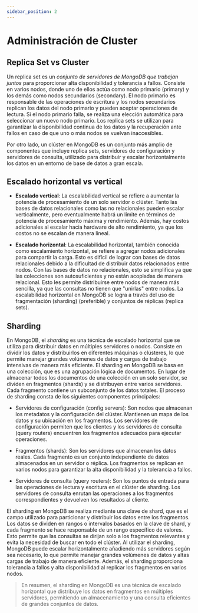 ```yaml
---
sidebar_position: 2
---
```


# Administración de Cluster

## Replica Set vs Cluster

Un replica set es un _conjunto de servidores de MongoDB que trabajan juntos_ para proporcionar alta disponibilidad y tolerancia a fallos. Consiste en varios nodos, donde uno de ellos actúa como nodo primario (primary) y los demás como nodos secundarios (secondary). El nodo primario es responsable de las operaciones de escritura y los nodos secundarios replican los datos del nodo primario y pueden aceptar operaciones de lectura. Si el nodo primario falla, se realiza una elección automática para seleccionar un nuevo nodo primario. Los replica sets se utilizan para garantizar la disponibilidad continua de los datos y la recuperación ante fallos en caso de que uno o más nodos se vuelvan inaccesibles.

Por otro lado, un clúster en MongoDB es un conjunto más amplio de componentes que incluye replica sets, servidores de configuración y servidores de consulta, utilizado para distribuir y escalar horizontalmente los datos en un entorno de base de datos a gran escala.

## Escalado horizontal vs vertical
- **Escalado vertical**: La escalabilidad vertical se refiere a aumentar la potencia de procesamiento de un solo servidor o clúster. Tanto las bases de datos relacionales como las no relacionales pueden escalar verticalmente, pero eventualmente habrá un límite en términos de potencia de procesamiento máxima y rendimiento. Además, hay costos adicionales al escalar hacia hardware de alto rendimiento, ya que los costos no se escalan de manera lineal.

- **Escalado horizontal**: La escalabilidad horizontal, también conocida como escalamiento horizontal, se refiere a agregar nodos adicionales para compartir la carga. Esto es difícil de lograr con bases de datos relacionales debido a la dificultad de distribuir datos relacionados entre nodos. Con las bases de datos no relacionales, esto se simplifica ya que las colecciones son autosuficientes y no están acopladas de manera relacional. Esto les permite distribuirse entre nodos de manera más sencilla, ya que las consultas no tienen que "unirlas" entre nodos. La escalabilidad horizontal en MongoDB se logra a través del uso de fragmentación (sharding) (preferible) y conjuntos de réplicas (replica sets).

## Sharding

En MongoDB, el _sharding_ es una técnica de escalado horizontal que se utiliza para distribuir datos en múltiples servidores o nodos. Consiste en dividir los datos y distribuirlos en diferentes máquinas o clústeres, lo que permite manejar grandes volúmenes de datos y cargas de trabajo intensivas de manera más eficiente.
El sharding en MongoDB se basa en una colección, que es una agrupación lógica de documentos. En lugar de almacenar todos los documentos de una colección en un solo servidor, se dividen en fragmentos (shards) y se distribuyen entre varios servidores. Cada fragmento contiene un subconjunto de los datos totales.
El proceso de sharding consta de los siguientes componentes principales:

- Servidores de configuración (config servers): Son nodos que almacenan los metadatos y la configuración del clúster. Mantienen un mapa de los datos y su ubicación en los fragmentos. Los servidores de configuración permiten que los clientes y los servidores de consulta (query routers) encuentren los fragmentos adecuados para ejecutar operaciones.

- Fragmentos (shards): Son los servidores que almacenan los datos reales. Cada fragmento es un conjunto independiente de datos almacenados en un servidor o réplica. Los fragmentos se replican en varios nodos para garantizar la alta disponibilidad y la tolerancia a fallos.

- Servidores de consulta (query routers): Son los puntos de entrada para las operaciones de lectura y escritura en el clúster de sharding. Los servidores de consulta enrutan las operaciones a los fragmentos correspondientes y devuelven los resultados al cliente.

El sharding en MongoDB se realiza mediante una clave de shard, que es el campo utilizado para particionar y distribuir los datos entre los fragmentos. Los datos se dividen en rangos o intervalos basados en la clave de shard, y cada fragmento se hace responsable de un rango específico de valores. Esto permite que las consultas se dirijan solo a los fragmentos relevantes y evita la necesidad de buscar en todo el clúster.
Al utilizar el sharding, MongoDB puede escalar horizontalmente añadiendo más servidores según sea necesario, lo que permite manejar grandes volúmenes de datos y altas cargas de trabajo de manera eficiente. Además, el sharding proporciona tolerancia a fallos y alta disponibilidad al replicar los fragmentos en varios nodos.

> En resumen, el sharding en MongoDB es una técnica de escalado horizontal que distribuye los datos en fragmentos en múltiples servidores, permitiendo un almacenamiento y una consulta eficientes de grandes conjuntos de datos.